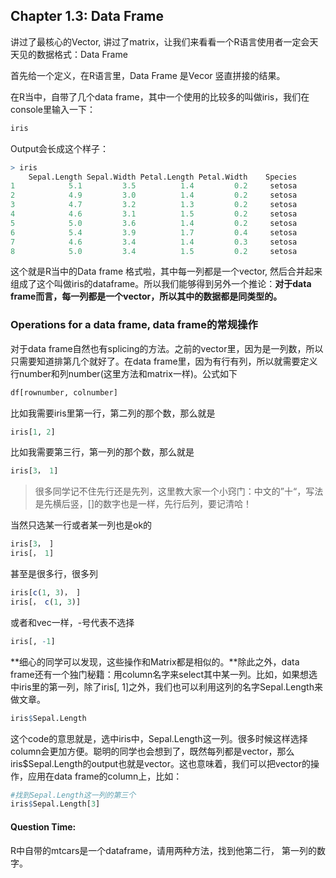## Chapter 1.3: Data Frame

讲过了最核心的Vector, 讲过了matrix，让我们来看看一个R语言使用者一定会天天见的数据格式：Data Frame



首先给一个定义，在R语言里，Data Frame 是Vecor 竖直拼接的结果。

在R当中，自带了几个data frame，其中一个使用的比较多的叫做iris，我们在console里输入一下：

```R
iris
```

Output会长成这个样子：

```R
> iris
    Sepal.Length Sepal.Width Petal.Length Petal.Width    Species 
1            5.1         3.5          1.4         0.2     setosa     
2            4.9         3.0          1.4         0.2     setosa     
3            4.7         3.2          1.3         0.2     setosa     
4            4.6         3.1          1.5         0.2     setosa     
5            5.0         3.6          1.4         0.2     setosa     
6            5.4         3.9          1.7         0.4     setosa     
7            4.6         3.4          1.4         0.3     setosa     
8            5.0         3.4          1.5         0.2     setosa     

```



这个就是R当中的Data frame 格式啦，其中每一列都是一个vector, 然后合并起来组成了这个叫做iris的dataframe。所以我们能够得到另外一个推论：**对于data frame而言，每一列都是一个vector，所以其中的数据都是同类型的。**



### Operations for a data frame, data frame的常规操作

对于data frame自然也有splicing的方法。之前的vector里，因为是一列数，所以只需要知道排第几个就好了。在data frame里，因为有行有列，所以就需要定义行number和列number(这里方法和matrix一样)。公式如下

```R
df[rownumber, colnumber]
```

比如我需要iris里第一行，第二列的那个数，那么就是

```R
iris[1, 2]
```

比如我需要第三行，第一列的那个数，那么就是

```R
iris[3， 1]
```

> 很多同学记不住先行还是先列，这里教大家一个小窍门：中文的”十“，写法是先横后竖，[]的数字也是一样，先行后列，要记清哈！
>

当然只选某一行或者某一列也是ok的

```R
iris[3， ]
iris[， 1]
```

甚至是很多行，很多列

```R
iris[c(1, 3)， ]
iris[， c(1, 3)]
```

或者和vec一样，-号代表不选择

```R
iris[, -1]
```

**细心的同学可以发现，这些操作和Matrix都是相似的。**除此之外，data frame还有一个独门秘籍：用column名字来select其中某一列。比如，如果想选中iris里的第一列，除了iris[, 1]之外，我们也可以利用这列的名字Sepal.Length​来做文章。

```R
iris$Sepal.Length
```

这个code的意思就是，选中iris中，Sepal.Length这一列。很多时候这样选择column会更加方便。聪明的同学也会想到了，既然每列都是vector，那么iris$Sepal.Length的output也就是vector。这也意味着，我们可以把vector的操作，应用在data frame的column上，比如：

```R
#找到Sepal.Length这一列的第三个
iris$Sepal.Length[3]
```



#### Question Time:

R中自带的mtcars是一个dataframe，请用两种方法，找到他第二行， 第一列的数字。









